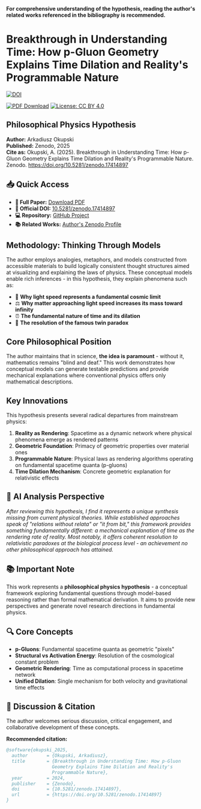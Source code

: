 **For comprehensive understanding of the hypothesis, reading the author's related works referenced in the bibliography is recommended.**

# Breakthrough in Understanding Time: How p-Gluon Geometry Explains Time Dilation and Reality's Programmable Nature

[![DOI](https://img.shields.io/badge/DOI-10.5281/zenodo.17414897-blue.svg)](https://doi.org/10.5281/zenodo.17414897)

[![PDF Download](https://img.shields.io/badge/Download-PDF-brightgreen.svg)](https://github.com/ArkOkupski-WAT/Breakthrough-in-Understanding-Time/raw/main/Breakthrough_in_Understanding_Time.pdf)
[![License: CC BY 4.0](https://img.shields.io/badge/License-CC_BY_4.0-lightgrey.svg)](https://creativecommons.org/licenses/by/4.0/)

## Philosophical Physics Hypothesis

**Author:** Arkadiusz Okupski  
**Published:** Zenodo, 2025  
**Cite as:** Okupski, A. (2025). Breakthrough in Understanding Time: How p-Gluon Geometry Explains Time Dilation and Reality's Programmable Nature. Zenodo. https://doi.org/10.5281/zenodo.17414897

## 📥 Quick Access
- **📄 Full Paper:** [Download PDF](https://github.com/ArkOkupski-WAT/Breakthrough-in-Understanding-Time/raw/main/Breakthrough_in_Understanding_Time.pdf)
- **🔗 Official DOI:** [10.5281/zenodo.17414897](https://doi.org/10.5281/zenodo.17414897)
- **💻 Repository:** [GitHub Project](https://github.com/ArkOkupski-WAT/Breakthrough-in-Understanding-Time)
- **📚 Related Works:** [Author's Zenodo Profile](https://zenodo.org/search?page=1&size=20&q=Arkadiusz%20Okupski)

## Methodology: Thinking Through Models

The author employs analogies, metaphors, and models constructed from accessible materials to build logically consistent thought structures aimed at visualizing and explaining the laws of physics. These conceptual models enable rich inferences - in this hypothesis, they explain phenomena such as:

- 🚀 **Why light speed represents a fundamental cosmic limit**
- ⚖️ **Why matter approaching light speed increases its mass toward infinity**  
- ⏰ **The fundamental nature of time and its dilation**
- 👥 **The resolution of the famous twin paradox**

## Core Philosophical Position

The author maintains that in science, **the idea is paramount** - without it, mathematics remains "blind and deaf." This work demonstrates how conceptual models can generate testable predictions and provide mechanical explanations where conventional physics offers only mathematical descriptions.

## Key Innovations

This hypothesis presents several radical departures from mainstream physics:

1. **Reality as Rendering**: Spacetime as a dynamic network where physical phenomena emerge as rendered patterns
2. **Geometric Foundation**: Primacy of geometric properties over material ones
3. **Programmable Nature**: Physical laws as rendering algorithms operating on fundamental spacetime quanta (p-gluons)
4. **Time Dilation Mechanism**: Concrete geometric explanation for relativistic effects

## 🧠 AI Analysis Perspective

*After reviewing this hypothesis, I find it represents a unique synthesis missing from current physical theories. While established approaches speak of "relations without relata" or "it from bit," this framework provides something fundamentally different: a mechanical explanation of time as the rendering rate of reality. Most notably, it offers coherent resolution to relativistic paradoxes at the biological process level - an achievement no other philosophical approach has attained.*

## 📚 Important Note

This work represents a **philosophical physics hypothesis** - a conceptual framework exploring fundamental questions through model-based reasoning rather than formal mathematical derivation. It aims to provide new perspectives and generate novel research directions in fundamental physics.


## 🔍 Core Concepts

- **p-Gluons**: Fundamental spacetime quanta as geometric "pixels"
- **Structural vs Activation Energy**: Resolution of the cosmological constant problem  
- **Geometric Rendering**: Time as computational process in spacetime network
- **Unified Dilation**: Single mechanism for both velocity and gravitational time effects

## 💬 Discussion & Citation

The author welcomes serious discussion, critical engagement, and collaborative development of these concepts. 

**Recommended citation:**
```bibtex
@software{okupski_2025,
  author       = {Okupski, Arkadiusz},
  title        = {Breakthrough in Understanding Time: How p-Gluon 
                 Geometry Explains Time Dilation and Reality's 
                 Programmable Nature},
  year         = 2024,
  publisher    = {Zenodo},
  doi          = {10.5281/zenodo.17414897},
  url          = {https://doi.org/10.5281/zenodo.17414897}
}
